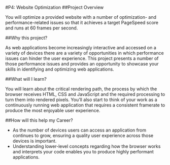 #P4: Website Optimization
##Project Overview

You will optimize a provided website with a number of optimization- and performance-related issues so that it achieves a target PageSpeed score and runs at 60 frames per second.

##Why this project?

As web applications become increasingly interactive and accessed on a variety of devices there are a variety of opportunities in which performance issues can hinder the user experience. This project presents a number of those performance issues and provides an opportunity to showcase your skills in identifying and optimizing web applications.

##What will I learn?

You will learn about the critical rendering path, the process by which the browser receives HTML, CSS and JavaScript and the required processing to turn them into rendered pixels. You’ll also start to think of your work as a continuously running web application that requires a consistent framerate to produce the most enjoyable user experience.

##How will this help my Career?

- As the number of devices users can access an application from continues to grow, ensuring a quality user experience across those devices is important.
- Understanding lower-level concepts regarding how the browser works and interprets your code enables you to produce highly performant applications.